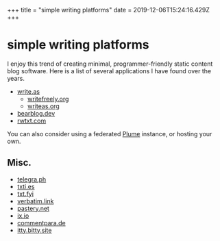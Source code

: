 +++
title = "simple writing platforms"
date = 2019-12-06T15:24:16.429Z
+++
# simple writing platforms


I enjoy this trend of creating minimal, programmer-friendly static content blog software. Here is a list of several applications I have found over the years.

* [write.as](https://write.as/)
    * [writefreely.org](https://writefreely.org/)
    * [writeas.org](https://writeas.org/)
* [bearblog.dev](https://bearblog.dev/)
* [rwtxt.com](https://rwtxt.com/)

You can also consider using a federated [Plume](https://the-federation.info/plume) instance, or hosting your own.

## Misc.
* [telegra.ph](http://telegra.ph/)
* [txti.es](http://txti.es/)
* [txt.fyi](https://txt.fyi/)
* [verbatim.link](https://verbatim.link/)
* [pastery.net](https://www.pastery.net/)
* [ix.io](http://ix.io/)
* [commentpara.de](https://commentpara.de/)
* [itty.bitty.site](https://itty.bitty.site/edit)

